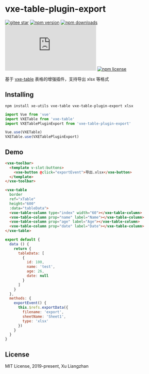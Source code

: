 # vxe-table-plugin-export

[![gitee star](https://gitee.com/xuliangzhan_admin/vxe-table-plugin-export/badge/star.svg?theme=dark)](https://gitee.com/xuliangzhan_admin/vxe-table-plugin-export/stargazers)
[![npm version](https://img.shields.io/npm/v/vxe-table-plugin-export.svg?style=flat-square)](https://www.npmjs.org/package/vxe-table-plugin-export)
[![npm downloads](https://img.shields.io/npm/dm/vxe-table-plugin-export.svg?style=flat-square)](http://npm-stat.com/charts.html?package=vxe-table-plugin-export)
[![gzip size: JS](http://img.badgesize.io/https://unpkg.com/vxe-table-plugin-export/dist/index.min.js?compression=gzip&label=gzip%20size:%20JS)](https://unpkg.com/vxe-table-plugin-export/dist/index.min.js)
[![npm license](https://img.shields.io/github/license/mashape/apistatus.svg)](https://github.com/xuliangzhan/vxe-table-plugin-export/blob/master/LICENSE)

基于 [vxe-table](https://github.com/xuliangzhan/vxe-table) 表格的增强插件，支持导出 xlsx 等格式

## Installing

```shell
npm install xe-utils vxe-table vxe-table-plugin-export xlsx
```

```javascript
import Vue from 'vue'
import VXETable from 'vxe-table'
import VXETablePluginExport from 'vxe-table-plugin-export'

Vue.use(VXETable)
VXETable.use(VXETablePluginExport)
```

## Demo

```html
<vxe-toolbar>
  <template v-slot:buttons>
    <vxe-button @click="exportEvent">导出.xlsx</vxe-button>
  </template>
</vxe-toolbar>

<vxe-table
  border
  ref="xTable"
  height="600"
  :data="tableData">
  <vxe-table-column type="index" width="60"></vxe-table-column>
  <vxe-table-column prop="name" label="Name"></vxe-table-column>
  <vxe-table-column prop="age" label="Age"></vxe-table-column>
  <vxe-table-column prop="date" label="Date"></vxe-table-column>
</vxe-table>
```

```javascript
export default {
  data () {
    return {
      tableData: [
        {
          id: 100,
          name: 'test',
          age: 26,
          date: null
        }
      ]
    }
  },
  methods: {
    exportEvent() {
      this.$refs.exportData({
        filename: 'export',
        sheetName: 'Sheet1',
        type: 'xlsx'
      })
    }
  }
}
```

## License

MIT License, 2019-present, Xu Liangzhan
